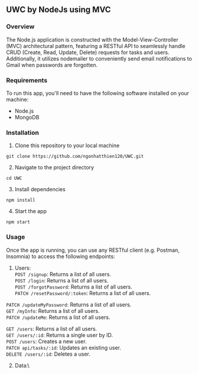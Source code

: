 ## UWC by NodeJs using MVC 

### Overview
The Node.js application is constructed with the Model-View-Controller (MVC) architectural pattern, featuring a RESTful API to seamlessly handle CRUD (Create, Read, Update, Delete) requests for tasks and users. Additionally, it utilizes nodemailer to conveniently send email notifications to Gmail when passwords are forgotten.

### Requirements
To run this app, you'll need to have the following software installed on your machine:

* Node.js
* MongoDB

### Installation
1. Clone this repository to your local machine
```
git clone https://github.com/ngonhatthien120/UWC.git
```

2. Navigate to the project directory
```
cd UWC
```

3. Install dependencies
```
npm install
```

4. Start the app
```
npm start
```

### Usage
Once the app is running, you can use any RESTful client (e.g. Postman, Insomnia) to access the following endpoints:
1. Users:\
`POST /signup`: Returns a list of all users.\
`POST /login`: Returns a list of all users.\
`POST /forgotPassword`: Returns a list of all users.\
`PATCH /resetPassword/:token`: Returns a list of all users.

`PATCH /updateMyPassword`: Returns a list of all users.\
`GET /myInfo`: Returns a list of all users.\
`PATCH /updateMe`: Returns a list of all users.

`GET /users`: Returns a list of all users.\
`GET /users/:id`: Returns a single user by ID.\
`POST /users`: Creates a new user.\
`PATCH api/tasks/:id`: Updates an existing user.\
`DELETE /users/:id`: Deletes a user.

2. Data:\